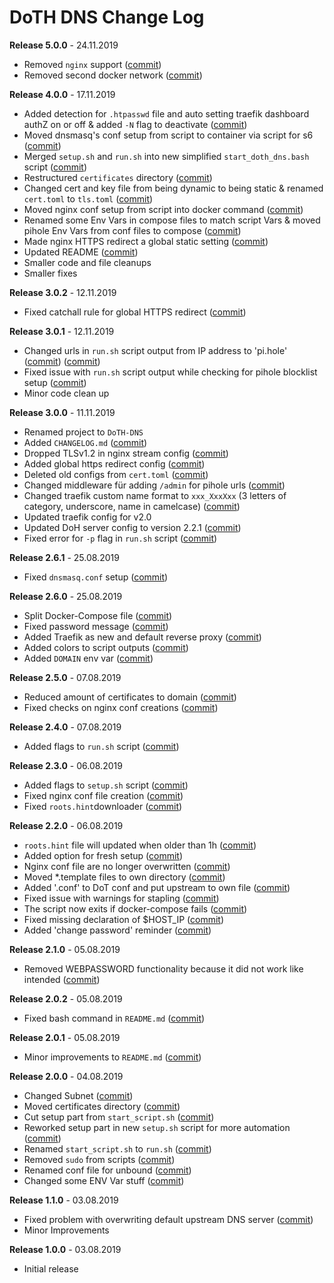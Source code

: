 # DoTH DNS Change Log

**Release 5.0.0** - 24.11.2019
- Removed `nginx` support ([commit](https://github.com/Cielquan/DoTH-DNS/commit/e63567409815e0c511353baee5593a9d888f4d43))
- Removed second docker network ([commit](https://github.com/Cielquan/DoTH-DNS/commit/4beb000a6d79e01eff459d09816aa3fc3ae2d60b))

**Release 4.0.0** - 17.11.2019
- Added detection for `.htpasswd` file and auto setting traefik dashboard authZ on or off & added `-N` flag to deactivate ([commit](https://github.com/Cielquan/DoTH-DNS/commit/51d24cef59aeb485e7b403fea9e996424d34bd9b))
- Moved dnsmasq's conf setup from script to container via script for s6 ([commit](https://github.com/Cielquan/DoTH-DNS/commit/0971352710634728599221745460ed3260b2419e))
- Merged `setup.sh` and `run.sh` into new simplified `start_doth_dns.bash` script ([commit](https://github.com/Cielquan/DoTH-DNS/commit/1442597736ff25eeeafc587345d2500a824d7d6e))
- Restructured `certificates` directory ([commit](https://github.com/Cielquan/DoTH-DNS/commit/43991d4091c3df069d7e3ba16f8aed83b8537cae)) 
- Changed cert and key file from being dynamic to being static & renamed `cert.toml` to `tls.toml` ([commit](https://github.com/Cielquan/DoTH-DNS/commit/32ae66d1b0290c04129e4c8f3a412c341bf4393d))
- Moved nginx conf setup from script into docker command ([commit](https://github.com/Cielquan/DoTH-DNS/commit/4848143d21287dda2605724b45d3c4b16cf0c3ae))
- Renamed some Env Vars in compose files to match script Vars & moved pihole Env Vars from conf files to compose ([commit](https://github.com/Cielquan/DoTH-DNS/commit/a54283a593ce9252f6756cec90a9fec67003e6fd))
- Made nginx HTTPS redirect a global static setting ([commit](https://github.com/Cielquan/DoTH-DNS/commit/b0ff0723df0cef27712d5e016621842bbea23599))
- Updated README ([commit](https://github.com/Cielquan/DoTH-DNS/commit/490a72a0dfd25ec88fe76535edf6ea7724fed556))
- Smaller code and file cleanups
- Smaller fixes

**Release 3.0.2** - 12.11.2019
- Fixed catchall rule for global HTTPS redirect ([commit](https://github.com/Cielquan/DoTH-DNS/commit/15cc7c9306e05c4361d8477272db0dc50af29d0c))

**Release 3.0.1** - 12.11.2019
- Changed urls in `run.sh` script output from IP address to 'pi.hole' ([commit](https://github.com/Cielquan/DoTH-DNS/commit/cca5f92366388119563c9a5bb33039c702205f6f)) ([commit](https://github.com/Cielquan/DoTH-DNS/commit/28b2536bd7d493a0d61c19b2c2bcdff51f1484d9))
- Fixed issue with `run.sh` script output while checking for pihole blocklist setup ([commit](https://github.com/Cielquan/DoTH-DNS/commit/7498f82113ff8f613268ecbad5c1f0429eb8dfc8))
- Minor code clean up

**Release 3.0.0** - 11.11.2019
- Renamed project to `DoTH-DNS`
- Added `CHANGELOG.md` ([commit](https://github.com/Cielquan/DoTH-DNS/commit/6e8dada6eaa2316508b4d95bc658cde900969d0b))
- Dropped TLSv1.2 in nginx stream config ([commit](https://github.com/Cielquan/DoTH-DNS/commit/0ab8f5f83ac02a7ccc70df8d7b7e0508ba2cb008))
- Added global https redirect config ([commit](https://github.com/Cielquan/DoTH-DNS/commit/05a2cd61040724960348a3a5d879056f84734530))
- Deleted old configs from `cert.toml` ([commit](https://github.com/Cielquan/DoTH-DNS/commit/84375bccb4141bbb80267582a3211e29ee155d52))
- Changed middleware für adding `/admin` for pihole urls ([commit](https://github.com/Cielquan/DoTH-DNS/commit/34f6dde5f46a8f4b6500dcd2f0ef7dd8ee95040b))
- Changed traefik custom name format to `xxx_XxxXxx` (3 letters of category, underscore, name in camelcase) ([commit](https://github.com/Cielquan/DoTH-DNS/commit/f90d70f4941edcf2f4d34c2cc3f78508249ac17e))
- Updated traefik config for v2.0
- Updated DoH server config to version 2.2.1 ([commit](https://github.com/Cielquan/DoTH-DNS/commit/212c9e6f3a5688ba40a071b75fb7081a619a1c1c))
- Fixed error for `-p` flag in `run.sh` script ([commit](https://github.com/Cielquan/DoTH-DNS/commit/1eae3b5fb8658022153dc02743887994aa59b447))

**Release 2.6.1** - 25.08.2019
- Fixed `dnsmasq.conf` setup ([commit](https://github.com/Cielquan/DoTH-DNS/commit/5e7f2b0526accb7f2e1faf892962b0a697906c38))

**Release 2.6.0** - 25.08.2019
- Split Docker-Compose file ([commit](https://github.com/Cielquan/DoTH-DNS/commit/ea00a3ebfc946ff858d84a02ae2d9678cb502b14))
- Fixed password message ([commit](https://github.com/Cielquan/DoTH-DNS/commit/5f2f5f0b1d3217132172ea2946c108339f26b596))
- Added Traefik as new and default reverse proxy ([commit](https://github.com/Cielquan/DoTH-DNS/commit/f7f680b1306b5fea358d5d78e90e3ec4111c6ae0))
- Added colors to script outputs ([commit](https://github.com/Cielquan/DoTH-DNS/commit/f7f680b1306b5fea358d5d78e90e3ec4111c6ae0))
- Added `DOMAIN` env var ([commit](https://github.com/Cielquan/DoTH-DNS/commit/7439e7b6e2a02b462b2f7a351c94616eaa8b711f))

**Release 2.5.0** - 07.08.2019
- Reduced amount of certificates to domain ([commit](https://github.com/Cielquan/DoTH-DNS/commit/031d52ddf0098bca91c62c904e44da414df20fa5))
- Fixed checks on nginx conf creations ([commit](https://github.com/Cielquan/DoTH-DNS/commit/cf832e506cd6bf2c5d955e49a37e963a7b5725bf))

**Release 2.4.0** - 07.08.2019
- Added flags to `run.sh` script ([commit](https://github.com/Cielquan/DoTH-DNS/commit/c4232efdb2cdae87a49ecb328e49eea7fd06287e))

**Release 2.3.0** - 06.08.2019
- Added flags to `setup.sh` script ([commit](https://github.com/Cielquan/DoTH-DNS/commit/0c58e1ac135e17b1137ee3ee649a3c4a35dc6727))
- Fixed nginx conf file creation ([commit](https://github.com/Cielquan/DoTH-DNS/commit/636c0a4ea60df39dd03007133995abcfb5dd22fb))
- Fixed `roots.hint`downloader ([commit](https://github.com/Cielquan/DoTH-DNS/commit/535cc44eaad24c4143c3e7eb01836887d0676d3a))

**Release 2.2.0** - 06.08.2019
- `roots.hint` file will updated when older than 1h ([commit](https://github.com/Cielquan/DoTH-DNS/commit/55eb020d321f2c921a76238377710e71b113aaab))
- Added option for fresh setup ([commit](https://github.com/Cielquan/DoTH-DNS/commit/55eb020d321f2c921a76238377710e71b113aaab))
- Nginx conf file are no longer overwritten ([commit](https://github.com/Cielquan/DoTH-DNS/commit/23d62361fd91835265b69caff16a4b9c8203df3b))
- Moved *.template files to own directory ([commit](https://github.com/Cielquan/DoTH-DNS/commit/8ca4b4ef55a352d54f85e3823abc775fcd800d83))
- Added '.conf' to DoT conf and put upstream to own file ([commit](https://github.com/Cielquan/DoTH-DNS/commit/8ca4b4ef55a352d54f85e3823abc775fcd800d83))
- Fixed issue with warnings for stapling ([commit](https://github.com/Cielquan/DoTH-DNS/commit/8ca4b4ef55a352d54f85e3823abc775fcd800d83))
- The script now exits if docker-compose fails ([commit](https://github.com/Cielquan/DoTH-DNS/commit/e6452effbe2d1a4e31faba9a2dfab816b4d26804))
- Fixed missing declaration of $HOST_IP ([commit](https://github.com/Cielquan/DoTH-DNS/commit/e6452effbe2d1a4e31faba9a2dfab816b4d26804))
- Added 'change password' reminder ([commit](https://github.com/Cielquan/DoTH-DNS/commit/e6452effbe2d1a4e31faba9a2dfab816b4d26804))

**Release 2.1.0** - 05.08.2019
- Removed WEBPASSWORD functionality because it did not work like intended ([commit](https://github.com/Cielquan/DoTH-DNS/commit/c603ec96cc13dbab748c1a504f414e8afe2b9a36))

**Release 2.0.2** - 05.08.2019
- Fixed bash command in `README.md` ([commit](https://github.com/Cielquan/DoTH-DNS/commit/ed86aaa2718ab33c885b27b3f153b6465cfcda79))

**Release 2.0.1** - 05.08.2019
- Minor improvements to `README.md` ([commit](https://github.com/Cielquan/DoTH-DNS/commit/d254424dedd7053b2aece03939c78eb70970d376))

**Release 2.0.0** - 04.08.2019
- Changed Subnet ([commit](https://github.com/Cielquan/DoTH-DNS/commit/a5bb6e659ba528922d122e3d669d7459563b1e89))
- Moved certificates directory ([commit](https://github.com/Cielquan/DoTH-DNS/commit/7866d6fd71c5ac6cf9f56666591016c190087ce8))
- Cut setup part from `start_script.sh` ([commit](https://github.com/Cielquan/DoTH-DNS/commit/dcfdb203eb28787aaa81362eee7d2acef409d2bd))
- Reworked setup part in new `setup.sh` script for more automation ([commit](https://github.com/Cielquan/DoTH-DNS/commit/a58be8d660321be2d3a8e219ea632ab31ea2279f))
- Renamed `start_script.sh` to `run.sh` ([commit](https://github.com/Cielquan/DoTH-DNS/commit/f1d537651b147ab106b57d0c7e8a397a556dcb9a))
- Removed `sudo` from scripts ([commit](https://github.com/Cielquan/DoTH-DNS/commit/7e8ff35ac7e372e3941fab32b957074d522fa8a6))
- Renamed conf file for unbound ([commit](https://github.com/Cielquan/DoTH-DNS/commit/0c78b24dd82c1aae2709acd80c3a77396228ac5a))
- Changed some ENV Var stuff ([commit](https://github.com/Cielquan/DoTH-DNS/commit/93f1b97fc71de90f9da73a54aae54254e67acfb5))

**Release 1.1.0** - 03.08.2019
- Fixed problem with overwriting default upstream DNS server ([commit](https://github.com/Cielquan/DoTH-DNS/commit/5fccc19555f6a4fc353a707f780bd734985d8e82))
- Minor Improvements

**Release 1.0.0** - 03.08.2019
- Initial release
